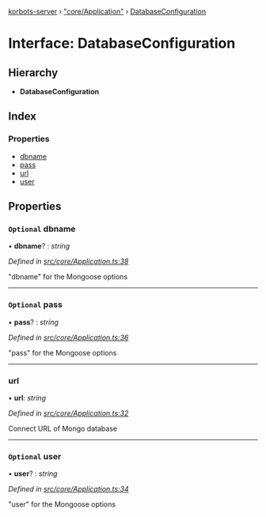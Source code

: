 [korbots-server](../README.md) › ["core/Application"](../modules/_core_application_.md) › [DatabaseConfiguration](_core_application_.databaseconfiguration.md)

# Interface: DatabaseConfiguration

## Hierarchy

* **DatabaseConfiguration**

## Index

### Properties

* [dbname](_core_application_.databaseconfiguration.md#optional-dbname)
* [pass](_core_application_.databaseconfiguration.md#optional-pass)
* [url](_core_application_.databaseconfiguration.md#url)
* [user](_core_application_.databaseconfiguration.md#optional-user)

## Properties

### `Optional` dbname

• **dbname**? : *string*

*Defined in [src/core/Application.ts:38](https://github.com/Xisabla/Korbots/blob/dc72351/server/src/core/Application.ts#L38)*

"dbname" for the Mongoose options

___

### `Optional` pass

• **pass**? : *string*

*Defined in [src/core/Application.ts:36](https://github.com/Xisabla/Korbots/blob/dc72351/server/src/core/Application.ts#L36)*

"pass" for the Mongoose options

___

###  url

• **url**: *string*

*Defined in [src/core/Application.ts:32](https://github.com/Xisabla/Korbots/blob/dc72351/server/src/core/Application.ts#L32)*

Connect URL of Mongo database

___

### `Optional` user

• **user**? : *string*

*Defined in [src/core/Application.ts:34](https://github.com/Xisabla/Korbots/blob/dc72351/server/src/core/Application.ts#L34)*

"user" for the Mongoose options
